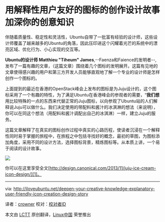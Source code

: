 用解释性用户友好的图标的创作设计故事加深你的创意知识
================================================================================
伴随着质量性、稳定性和灵活性，Ubuntu自带了一批富有经验的设计师，这些设计师覆盖了越来越多的Ubuntu的角落，因此压印进这个闪耀着光芒的系统中的漂亮区域、优化行为、小心实现的交互等。

 **Ubuntu的设计师 Matthieu "Tiheum" James**,--Faenza和Faience的发明者--, 发布了一篇有趣的文章，（这篇文章）围绕着几个图标的发明展开。这篇有见地的文章使得感兴趣的用户和第三方开发人员能够直观地了解一个专业的设计师是怎样创作一个图标的。

上面提到的最近在香港的OpenStack峰会上发布的图标是为Juju设计的，这个图标采用了一个有趣的特性，为了满足Ubuntu在香港峰会的参观者的需要，“**我们想**用比较特殊的一点的东西来代替正常的Juju图标，以向参观了Ubuntu站的人们解释说Juju可以做什么。我们决定使用的带配料和酱汁的冰淇淋的想法（来说明），你可以在同这个想法（用配料和酱汁调配出自己的冰淇淋）一样，建立Juju的服务。

这篇文章解释了在真实的图标创作过程中真实的心路历程，使读者沉浸在一个解释性同时易于掌握的旅程中，在旅程之中包括寻找好的概念，最初的草图，为图标添加角度，采用不同的设计方法，选择图标背景，精炼图标等。从本质上讲，一个易于阅读的设计故事。

![](http://iloveubuntu.net/pictures_me/icon%20creation%20design%20story.jpg)

你可以在这里享受全文[http://design.canonical.com/2013/11/juju-ice-cream-icon-design/][1]。

--------------------------------------------------------------------------------

via: http://iloveubuntu.net/deepen-your-creative-knowledge-explanatory-user-friendly-icon-creation-design-story

译者：[crowner](https://github.com/crowner) 校对：[校对者ID](https://github.com/校对者ID)

本文由 [LCTT](https://github.com/LCTT/TranslateProject) 原创翻译，[Linux中国](http://linux.cn/) 荣誉推出

[1]:http://design.canonical.com/2013/11/juju-ice-cream-icon-design/